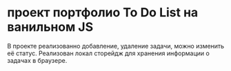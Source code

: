 # проект портфолио To Do List на ванильном JS
В проекте реализованно добавление, удаление задачи, можно изменить её статус.
Реализован локал сторейдж для хранения информации о задачах в браузере.

